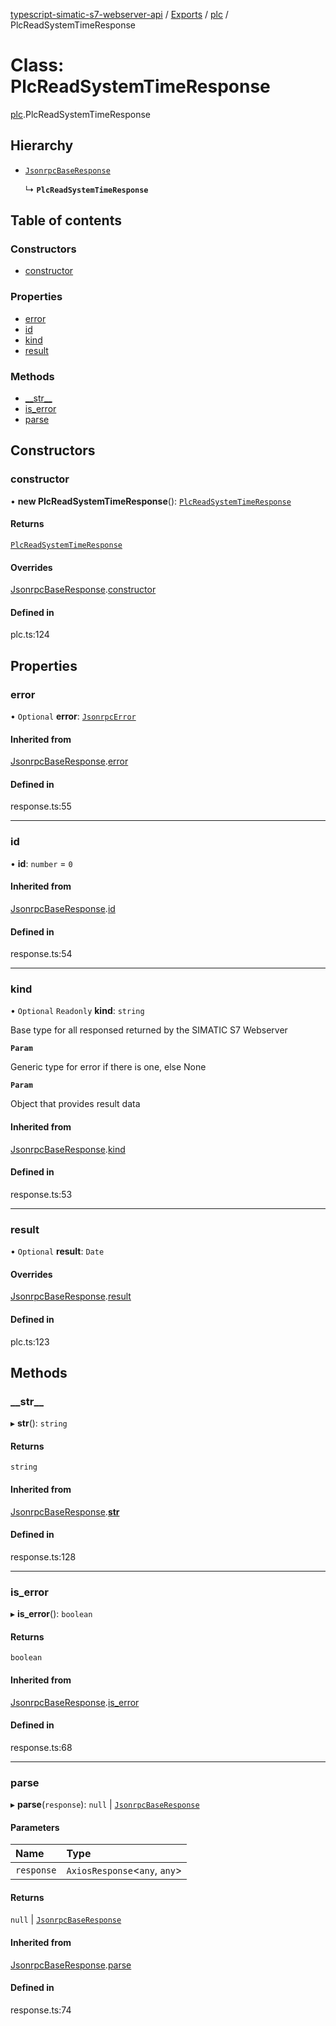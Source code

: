 [typescript-simatic-s7-webserver-api](../README.md) / [Exports](../modules.md) / [plc](../modules/plc.md) / PlcReadSystemTimeResponse

# Class: PlcReadSystemTimeResponse

[plc](../modules/plc.md).PlcReadSystemTimeResponse

## Hierarchy

- [`JsonrpcBaseResponse`](response.JsonrpcBaseResponse.md)

  ↳ **`PlcReadSystemTimeResponse`**

## Table of contents

### Constructors

- [constructor](plc.PlcReadSystemTimeResponse.md#constructor)

### Properties

- [error](plc.PlcReadSystemTimeResponse.md#error)
- [id](plc.PlcReadSystemTimeResponse.md#id)
- [kind](plc.PlcReadSystemTimeResponse.md#kind)
- [result](plc.PlcReadSystemTimeResponse.md#result)

### Methods

- [\_\_str\_\_](plc.PlcReadSystemTimeResponse.md#__str__)
- [is\_error](plc.PlcReadSystemTimeResponse.md#is_error)
- [parse](plc.PlcReadSystemTimeResponse.md#parse)

## Constructors

### constructor

• **new PlcReadSystemTimeResponse**(): [`PlcReadSystemTimeResponse`](plc.PlcReadSystemTimeResponse.md)

#### Returns

[`PlcReadSystemTimeResponse`](plc.PlcReadSystemTimeResponse.md)

#### Overrides

[JsonrpcBaseResponse](response.JsonrpcBaseResponse.md).[constructor](response.JsonrpcBaseResponse.md#constructor)

#### Defined in

plc.ts:124

## Properties

### error

• `Optional` **error**: [`JsonrpcError`](response.JsonrpcError.md)

#### Inherited from

[JsonrpcBaseResponse](response.JsonrpcBaseResponse.md).[error](response.JsonrpcBaseResponse.md#error)

#### Defined in

response.ts:55

___

### id

• **id**: `number` = `0`

#### Inherited from

[JsonrpcBaseResponse](response.JsonrpcBaseResponse.md).[id](response.JsonrpcBaseResponse.md#id)

#### Defined in

response.ts:54

___

### kind

• `Optional` `Readonly` **kind**: `string`

Base type for all responsed returned by the SIMATIC S7 Webserver

**`Param`**

Generic type for error if there is one, else None

**`Param`**

Object that provides result data

#### Inherited from

[JsonrpcBaseResponse](response.JsonrpcBaseResponse.md).[kind](response.JsonrpcBaseResponse.md#kind)

#### Defined in

response.ts:53

___

### result

• `Optional` **result**: `Date`

#### Overrides

[JsonrpcBaseResponse](response.JsonrpcBaseResponse.md).[result](response.JsonrpcBaseResponse.md#result)

#### Defined in

plc.ts:123

## Methods

### \_\_str\_\_

▸ **__str__**(): `string`

#### Returns

`string`

#### Inherited from

[JsonrpcBaseResponse](response.JsonrpcBaseResponse.md).[__str__](response.JsonrpcBaseResponse.md#__str__)

#### Defined in

response.ts:128

___

### is\_error

▸ **is_error**(): `boolean`

#### Returns

`boolean`

#### Inherited from

[JsonrpcBaseResponse](response.JsonrpcBaseResponse.md).[is_error](response.JsonrpcBaseResponse.md#is_error)

#### Defined in

response.ts:68

___

### parse

▸ **parse**(`response`): ``null`` \| [`JsonrpcBaseResponse`](response.JsonrpcBaseResponse.md)

#### Parameters

| Name | Type |
| :------ | :------ |
| `response` | `AxiosResponse`\<`any`, `any`\> |

#### Returns

``null`` \| [`JsonrpcBaseResponse`](response.JsonrpcBaseResponse.md)

#### Inherited from

[JsonrpcBaseResponse](response.JsonrpcBaseResponse.md).[parse](response.JsonrpcBaseResponse.md#parse)

#### Defined in

response.ts:74

